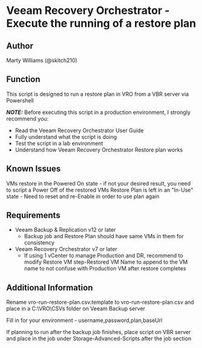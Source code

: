# Veeam Recovery Orchestrator - Execute the running of a restore plan

## Author

Marty Williams (@skitch210)

## Function

This script is designed to run a restore plan in VRO from a VBR server via Powershell


***NOTE:*** Before executing this script in a production environment, I strongly recommend you:

* Read the Veeam Recovery Orchestrator User Guide
* Fully understand what the script is doing
* Test the script in a lab environment
* Understand how Veeam Recovery Orchestrator Restore plan works

## Known Issues

VMs restore in the Powered On state - if not your desired result, you need to script a Power Off of the restored VMs
Restore Plan is left in an "In-Use" state - Need to reset and re-Enable in order to use plan again 

## Requirements

* Veeam Backup & Replication v12 or later
  * Backup job and Restore Plan should have same VMs in them for consistency
* Veeam Recovery Orchestrator v7 or later
  * If using 1 vCenter to manage Production and DR, recommend to modify Restore VM step-Restored VM Name to append to the VM name to not confuse with Production VM after restore completes

    
## Additional Information

Rename vro-run-restore-plan.csv.template to vro-run-restore-plan.csv and place in a C:\VRO\CSVs folder on Veeam Backup server

Fill in for your environment - username,password,plan,baseUrl

If planning to run after the backup job finishes, place script on VBR server and place in the job under Storage-Advanced-Scripts after the job section